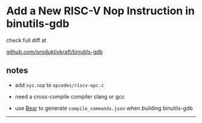# Add a New RISC-V Nop Instruction in binutils-gdb

check full diff at

[github.com/produktivkraft/binutils-gdb][diff]

## notes

- add `xyz.nop` to `opcodes/riscv-opc.c`

- need a cross-compile compiler clang or gcc

- use [Bear] to generate `compile_commands.json` when building binutils-gdb

---

<!-- links -->

[diff]: https://github.com/produktivkraft/binutils-gdb/compare/xyz.nop.base...produktivkraft:binutils-gdb:xyz.nop
[Bear]: https://github.com/rizsotto/Bear
